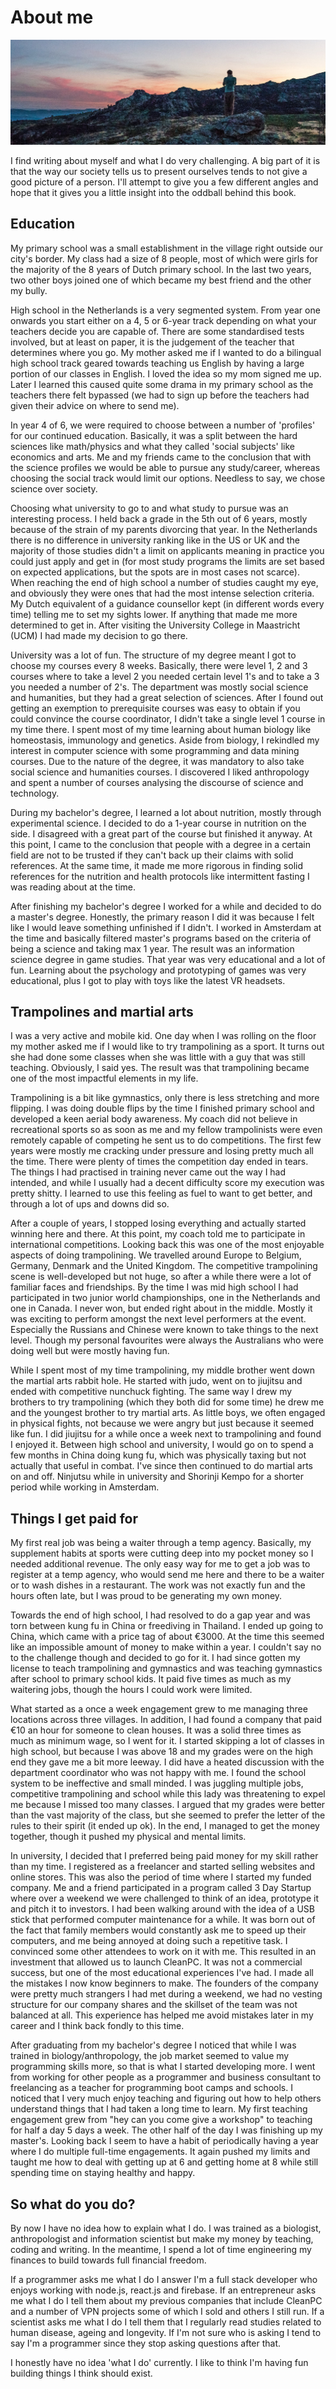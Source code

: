 # About me

![Picture taken in Portugal](./assets/4.0.jpg)

I find writing about myself and what I do very challenging. A big part of it is that the way our society tells us to present ourselves tends to not give a good picture of a person. I'll attempt to give you a few different angles and hope that it gives you a little insight into the oddball behind this book.

## Education

My primary school was a small establishment in the village right outside our city's border. My class had a size of 8 people, most of which were girls for the majority of the 8 years of Dutch primary school. In the last two years, two other boys joined one of which became my best friend and the other my bully.

High school in the Netherlands is a very segmented system. From year one onwards you start either on a 4, 5 or 6-year track depending on what your teachers decide you are capable of. There are some standardised tests involved, but at least on paper, it is the judgement of the teacher that determines where you go. My mother asked me if I wanted to do a bilingual high school track geared towards teaching us English by having a large portion of our classes in English. I loved the idea so my mom signed me up. Later I learned this caused quite some drama in my primary school as the teachers there felt bypassed (we had to sign up before the teachers had given their advice on where to send me).

In year 4 of 6, we were required to choose between a number of 'profiles' for our continued education. Basically, it was a split between the hard sciences like math/physics and what they called 'social subjects' like economics and arts. Me and my friends came to the conclusion that with the science profiles we would be able to pursue any study/career, whereas choosing the social track would limit our options. Needless to say, we chose science over society.

Choosing what university to go to and what study to pursue was an interesting process. I held back a grade in the 5th out of 6 years, mostly because of the strain of my parents divorcing that year. In the Netherlands there is no difference in university ranking like in the US or UK and the majority of those studies didn't a limit on applicants meaning in practice you could just apply and get in (for most study programs the limits are set based on expected applications, but the spots are in most cases not scarce). When reaching the end of high school a number of studies caught my eye, and obviously they were ones that had the most intense selection criteria. My Dutch equivalent of a guidance counsellor kept (in different words every time) telling me to set my sights lower. If anything that made me more determined to get in. After visiting the University College in Maastricht (UCM) I had made my decision to go there.

University was a lot of fun. The structure of my degree meant I got to choose my courses every 8 weeks. Basically, there were level 1, 2 and 3 courses where to take a level 2 you needed certain level 1's and to take a 3 you needed a number of 2's. The department was mostly social science and humanities, but they had a great selection of sciences. After I found out getting an exemption to prerequisite courses was easy to obtain if you could convince the course coordinator, I didn't take a single level 1 course in my time there. I spent most of my time learning about human biology like homeostasis, immunology and genetics. Aside from biology, I rekindled my interest in computer science with some programming and data mining courses. Due to the nature of the degree, it was mandatory to also take social science and humanities courses. I discovered I liked anthropology and spent a number of courses analysing the discourse of science and technology.

During my bachelor's degree, I learned a lot about nutrition, mostly through experimental science. I decided to do a 1-year course in nutrition on the side. I disagreed with a great part of the course but finished it anyway. At this point, I came to the conclusion that people with a degree in a certain field are not to be trusted if they can't back up their claims with solid references. At the same time, it made me more rigorous in finding solid references for the nutrition and health protocols like intermittent fasting I was reading about at the time.

After finishing my bachelor's degree I worked for a while and decided to do a master's degree. Honestly, the primary reason I did it was because I felt like I would leave something unfinished if I didn't. I worked in Amsterdam at the time and basically filtered master's programs based on the criteria of being a science and taking max 1 year. The result was an information science degree in game studies. That year was very educational and a lot of fun. Learning about the psychology and prototyping of games was very educational, plus I got to play with toys like the latest VR headsets.

## Trampolines and martial arts

I was a very active and mobile kid. One day when I was rolling on the floor my mother asked me if I would like to try trampolining as a sport. It turns out she had done some classes when she was little with a guy that was still teaching. Obviously, I said yes. The result was that trampolining became one of the most impactful elements in my life.

Trampolining is a bit like gymnastics, only there is less stretching and more flipping. I was doing double flips by the time I finished primary school and developed a keen aerial body awareness. My coach did not believe in recreational sports so as soon as me and my fellow trampolinists were even remotely capable of competing he sent us to do competitions. The first few years were mostly me cracking under pressure and losing pretty much all the time. There were plenty of times the competition day ended in tears. The things I had practised in training never came out the way I had intended, and while I usually had a decent difficulty score my execution was pretty shitty. I learned to use this feeling as fuel to want to get better, and through a lot of ups and downs did so.

After a couple of years, I stopped losing everything and actually started winning here and there. At this point, my coach told me to participate in international competitions. Looking back this was one of the most enjoyable aspects of doing trampolining. We travelled around Europe to Belgium, Germany, Denmark and the United Kingdom. The competitive trampolining scene is well-developed but not huge, so after a while there were a lot of familiar faces and friendships. By the time I was mid high school I had participated in two junior world championships, one in the Netherlands and one in Canada. I never won, but ended right about in the middle. Mostly it was exciting to perform amongst the next level performers at the event. Especially the Russians and Chinese were known to take things to the next level. Though my personal favourites were always the Australians who were doing well but were mostly having fun.

While I spent most of my time trampolining, my middle brother went down the martial arts rabbit hole. He started with judo, went on to jiujitsu and ended with competitive nunchuck fighting. The same way I drew my brothers to try trampolining (which they both did for some time) he drew me and the youngest brother to try martial arts. As little boys, we often engaged in physical fights, not because we were angry but just because it seemed like fun. I did jiujitsu for a while once a week next to trampolining and found I enjoyed it. Between high school and university, I would go on to spend a few months in China doing kung fu, which was physically taxing but not actually that useful in combat. I've since then continued to do martial arts on and off. Ninjutsu while in university and Shorinji Kempo for a shorter period while working in Amsterdam.

## Things I get paid for

My first real job was being a waiter through a temp agency. Basically, my supplement habits at sports were cutting deep into my pocket money so I needed additional revenue. The only easy way for me to get a job was to register at a temp agency, who would send me here and there to be a waiter or to wash dishes in a restaurant. The work was not exactly fun and the hours often late, but I was proud to be generating my own money.

Towards the end of high school, I had resolved to do a gap year and was torn between kung fu in China or freediving in Thailand. I ended up going to China, which came with a price tag of about €3000. At the time this seemed like an impossible amount of money to make within a year. I couldn't say no to the challenge though and decided to go for it. I had since gotten my license to teach trampolining and gymnastics and was teaching gymnastics after school to primary school kids. It paid five times as much as my waitering jobs, though the hours I could work were limited.

What started as a once a week engagement grew to me managing three locations across three villages. In addition, I had found a company that paid €10 an hour for someone to clean houses. It was a solid three times as much as minimum wage, so I went for it. I started skipping a lot of classes in high school, but because I was above 18 and my grades were on the high end they gave me a bit more leeway. I did have a heated discussion with the department coordinator who was not happy with me. I found the school system to be ineffective and small minded. I was juggling multiple jobs, competitive trampolining and school while this lady was threatening to expel me because I missed too many classes. I argued that my grades were better than the vast majority of the class, but she seemed to prefer the letter of the rules to their spirit (it ended up ok). In the end, I managed to get the money together, though it pushed my physical and mental limits. 

In university, I decided that I preferred being paid money for my skill rather than my time. I registered as a freelancer and started selling websites and online stores. This was also the period of time where I started my funded company. Me and a friend participated in a program called 3 Day Startup where over a weekend we were challenged to think of an idea, prototype it and pitch it to investors. I had been walking around with the idea of a USB stick that performed computer maintenance for a while. It was born out of the fact that family members would constantly ask me to speed up their computers, and me being annoyed at doing such a repetitive task. I convinced some other attendees to work on it with me. This resulted in an investment that allowed us to launch CleanPC. It was not a commercial success, but one of the most educational experiences I've had. I made all the mistakes I now know beginners to make. The founders of the company were pretty much strangers I had met during a weekend, we had no vesting structure for our company shares and the skillset of the team was not balanced at all. This experience has helped me avoid mistakes later in my career and I think back fondly to this time.

After graduating from my bachelor's degree I noticed that while I was trained in biology/anthropology, the job market seemed to value my programming skills more, so that is what I started developing more. I went from working for other people as a programmer and business consultant to freelancing as a teacher for programming boot camps and schools. I noticed that I very much enjoy teaching and figuring out how to help others understand things that I had taken a long time to learn. My first teaching engagement grew from "hey can you come give a workshop" to teaching for half a day 5 days a week. The other half of the day I was finishing up my master's. Looking back I seem to have a habit of periodically having a year where I do multiple full-time engagements. It again pushed my limits and taught me how to deal with getting up at 6 and getting home at 8 while still spending time on staying healthy and happy.

## So what do you do?

By now I have no idea how to explain what I do. I was trained as a biologist, anthropologist and information scientist but make my money by teaching, coding and writing. In the meantime, I spend a lot of time engineering my finances to build towards full financial freedom.

If a programmer asks me what I do I answer I'm a full stack developer who enjoys working with node.js, react.js and firebase. If an entrepreneur asks me what I do I tell them about my previous companies that include CleanPC and a number of VPN projects some of which I sold and others I still run. If a scientist asks me what I do I tell them that I regularly read studies related to human disease, ageing and longevity. If I'm not sure who is asking I tend to say I'm a programmer since they stop asking questions after that.

I honestly have no idea 'what I do' currently. I like to think I'm having fun building things I think should exist.
